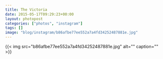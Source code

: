 ```yaml
---
title: The Victoria
date: 2015-05-17T09:29:23+00:00
layout: photopost
categories: ["photos", "instagram"]
tags: []
image: "blog/instagram/b86afbe77ee552a7a4fd34252487881e.jpg"
---
```


{{< img src="b86afbe77ee552a7a4fd34252487881e.jpg" alt="" caption="" >}}




